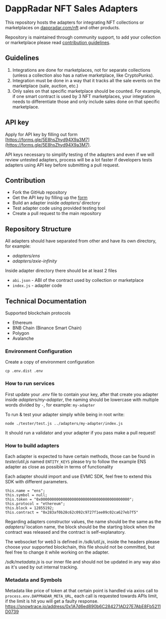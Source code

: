 # DappRadar NFT Sales Adapters

This repository hosts the adapters for integrating NFT collections or marketplaces on
[dappradar.com/nft](https://dappradar.com/nft) and other products.

Repository is maintained through community support, to add your collection or marketplace please read
[contribution guidelines](https://github.com/dappradar/nft-sales-adapters#guidelines).

## Guidelines

1. Integrations are done for marketplaces, not for separate collections (unless a collection also has a native marketplace, like CryptoPunks).
2. Integration must be done in a way that it tracks all the sale events on the marketplace (sale, auction, etc.)
3. Only sales on that specific marketplace should be counted. For example, if one smart contract is used by 3 NFT marketplaces, your integration needs to differentiate those and only include sales done on that specific marketplace.

## API key

Apply for API key by filling out form [https://forms.gle/5E8hsZhyd94X9a3M7](https://forms.gle/5E8hsZhyd94X9a3M7).

API keys necessary to simplify testing of the adapters and even if we will review untested adapters,
process will be a lot faster if developers tests adapters using API key before submitting a pull request.

## Contribution

-   Fork the GitHub repository
-   Get the API key by filling up the [form](https://forms.gle/5E8hsZhyd94X9a3M7)
-   Build an adapter inside _adapters/_ directory
-   Test adapter code using provided testing tool
-   Create a pull request to the main repository

## Repository Structure

All adapters should have separated from other and have its own directory, for example:

-   _adapters/ens_
-   _adapters/axie-infinity_

Inside adapter directory there should be at least 2 files

-   `abi.json` - ABI of the contract used by collection or marketplace
-   `index.js` - adapter code

## Technical Documentation

Supported blockchain protocols

-   Ethereum
-   BNB Chain (Binance Smart Chain)
-   Polygon
-   Avalanche

### Environment Configuration

Create a copy of environment configuration

```shell
cp .env.dist .env
```

### How to run services

First update your _.env_ file to contain your key,
after that create you adapter inside _adapters/my-adapter_, the naming should be lowercase
with multiple words divided by `-`, for example: `my-adapter`

To run & test your adapter simply while being in root write:

```shell
node ./tester/test.js ../adapters/my-adapter/index.js
```

It should run a validator and your adapter if you pass make a pull request!

### How to build adapters

Each adapter is expected to have certain methods, those can be found in _tester/util.js_ named `ENTITY_KEYS`
please try to follow the example ENS adapter as close as possible in terms of functionality

Each adapter should import and use EVMC SDK, feel free to extend this SDK with different parameters.

```
this.name = "ens";
this.symbol = null;
this.token = "0x0000000000000000000000000000000000000000";
this.protocol = "ethereum";
this.block = 12855192;
this.contract = "0x283af0b28c62c092c9727f1ee09c02ca627eb7f5"
```

Regarding adapters constructor values, the name should be the same as the _adapters/_ location name,
the block should be the starting block when the contract was released and the contract is self-explanatory.

The websocket for web3 is defined in _/sdk/util.js_, inside the headers please choose your supported blockchain,
this file should not be committed, but feel free to change it while working on the adapter.

_/sdk/metadata.js_ is our inner file and should not be updated in any way also as it's used by out internal tracking.

### Metadata and Symbols

Metadata like price of token at that certain point is handled via axios call to `process.env.DAPPRADAR_META_URL`,
each call is requested towards APIs limit, if the limit is hit you will get a faulty response.
https://snowtrace.io/address/0x1A7d6ed890b6C284271AD27E7AbE8Fb5211D0739
